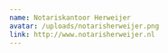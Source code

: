 ```yaml
---
name: Notariskantoor Herweijer
avatar: /uploads/notarisherweijer.png
link: http://www.notarisherweijer.nl
---
```

